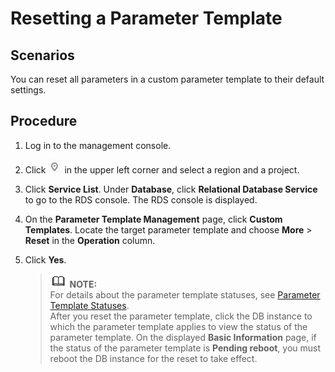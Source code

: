 # Resetting a Parameter Template<a name="en-us_topic_pg_0049456616"></a>

## **Scenarios**<a name="en-us_topic_0049456616_section732387614651"></a>

You can reset all parameters in a custom parameter template to their default settings.

## Procedure<a name="en-us_topic_0049456616_s35b89f49183c41609d978b23557270a2"></a>

1.  Log in to the management console.
2.  Click  ![](figures/region.png)  in the upper left corner and select a region and a project.
3.  Click  **Service List**. Under  **Database**, click  **Relational Database Service**  to go to the RDS console. The RDS console is displayed.
4.  On the  **Parameter Template Management**  page, click  **Custom Templates**. Locate the target parameter template and choose  **More**  \>  **Reset**  in the  **Operation**  column.
5.  Click  **Yes**.

    >![](public_sys-resources/icon-note.gif) **NOTE:**   
    >For details about the parameter template statuses, see  [Parameter Template Statuses](db-instance-statuses.md#sf14afc99d1fe4941b44ffca460288867).  
    >After you reset the parameter template, click the DB instance to which the parameter template applies to view the status of the parameter template. On the displayed  **Basic Information**  page, if the status of the parameter template is  **Pending reboot**, you must reboot the DB instance for the reset to take effect.  



